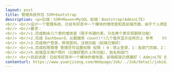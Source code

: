 ```yaml
---                
layout: post       
title: 管理系统外包 SSM+bootstrap           
description: <p>后端：SSM+Maven+MySQL 前端：Bootstrap(AdminLTE)<br/> <br/>设计一个管理系统，已经写好其中一个模块的增改查和其前端页面，由于个人原因没时间写了<br/> <br/>要求：<br/> <br/>1.完成剩余几个表的增改查（限于外键约束，只在两个表实现删除功能）<br/> <br/>2.完成 Dashboard，从数据库 count(*)几个值并显示在网页上 参考	https://adminlte.io/themes/AdminLTE/index.html 上面 4 个<br/> <br/>3.完成用户登录，修改密码、注销功能（前端已做好）<br/> <br/>4.完成权限管理 管理员可设置权限 权限（ 0：禁止登录，1：各部门页面，2：管理员页面） 部门（权限 1 时进各部门页面）<br/> <br/>5.前端显示用户照片（已做好图片上传功能），姓名和部门<br/> <br/>目前进度：已经写好其中一个模块的增改查，前端框架已搭建好（ AdminLTE 右边插了个 iframe ），其余几个增改查页面几乎相同</p>     
contenturl: https://www.yuanjisong.com/Webpage/Job/../Job/detail/jobid/101487      
---                 
```

